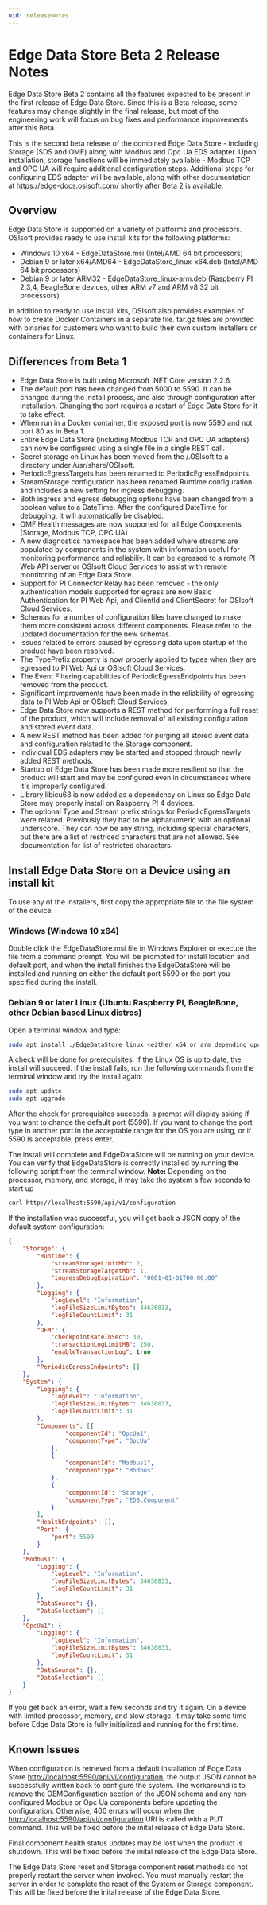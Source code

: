 ```yaml
---
uid: releaseNotes
---
```


# Edge Data Store Beta 2 Release Notes

Edge Data Store Beta 2 contains all the features expected to be present in the first release of Edge Data Store. Since this is a Beta release, some features may change slightly in the final release, but most of the engineering work will focus on bug fixes and performance improvements after this Beta.

This is the second beta release of the combined Edge Data Store - including Storage (SDS and OMF) along with Modbus and Opc Ua EDS adapter. Upon installation, storage functions will be immediately available - Modbus TCP and OPC UA will require additional configuration steps. Additional steps for configuring EDS adapter will be available, along with other documentation at <https://edge-docs.osisoft.com/> shortly after Beta 2 is available.

## Overview

Edge Data Store is supported on a variety of platforms and processors. OSIsoft provides ready to use install kits for the following platforms:

* Windows 10 x64 - EdgeDataStore.msi (Intel/AMD 64 bit processors)
* Debian 9 or later x64/AMD64 - EdgeDataStore_linux-x64.deb (Intel/AMD 64 bit processors)
* Debian 9 or later ARM32 - EdgeDataStore_linux-arm.deb (Raspberry PI 2,3,4, BeagleBone devices, other ARM v7 and ARM v8 32 bit processors)

In addition to ready to use install kits, OSIsoft also provides examples of how to create Docker Containers in a separate file. tar.gz files are provided with binaries for customers who want to build their own custom installers or containers for Linux.

## Differences from Beta 1

* Edge Data Store is built using Microsoft .NET Core version 2.2.6.
* The default port has been changed from 5000 to 5590. It can be changed during the install process, and also through configuration after installation.  Changing the port requires a restart of Edge Data Store for it to take effect.
* When run in a Docker container, the exposed port is now 5590 and not port 80 as in Beta 1.
* Entire Edge Data Store (including Modbus TCP and OPC UA adapters) can now be configured using a single file in a single REST call.
* Secret storage on Linux has been moved from the /.OSIsoft to a directory under /usr/share/OSIsoft.
* PeriodicEgressTargets has been renamed to PeriodicEgressEndpoints.
* StreamStorage configuration has been renamed Runtime configuration and includes a new setting for ingress debugging.
* Both ingress and egress debugging options have been changed from a boolean value to a DateTime. After the configured DateTime for debugging, it will automatically be disabled.
* OMF Health messages are now supported for all Edge Components (Storage, Modbus TCP, OPC UA)
* A new diagnostics namespace has been added where streams are populated by components in the system with information useful for monitoring performance and reliabiliy. It can be egressed to a remote PI Web API server or OSIsoft Cloud Services to assist with remote montitoring of an Edge Data Store.
* Support for PI Connector Relay has been removed - the only authentication models supported for egress are now Basic Authentication for PI Web Api, and ClientId and ClientSecret for OSIsoft Cloud Services.
* Schemas for a number of configuration files have changed to make them more consistent across different components. Please refer to the updated documentation for the new schemas.
* Issues related to errors caused by egressing data upon startup of the product have been resolved.
* The TypePrefix property  is now properly applied to types when they are egressed to PI Web Api or OSIsoft Cloud Services.
* The Event Filtering capabilities of PeriodicEgressEndpoints has been removed from the product.
* Significant improvements have been made in the reliability of egressing data to PI Web Api or OSIsoft Cloud Services.
* Edge Data Store now supports a REST method for performing a full reset of the product, which will include removal of all existing configuration and stored event data.
* A new REST method has been added for purging all stored event data and configuration related to the Storage component.
* Individual EDS adapters may be started and stopped through newly added REST methods.
* Startup of Edge Data Store has been made more resilient so that the product will start and may be configured even in circumstances where it's improperly configured.
* Library libicu63 is now added as a dependency on Linux so Edge Data Store may properly install on Raspberry PI 4 devices.
* The optional Type and Stream prefix strings for PeriodicEgressTargets were relaxed. Previously they had to be alphanumeric with an optional underscore. They can now be any string, including special characters, but there are a list of restriced characters that are not allowed. See documentation for list of restricted characters.

## Install Edge Data Store on a Device using an install kit

To use any of the installers, first copy the appropriate file to the file system of the device.

### Windows (Windows 10 x64)

Double click the EdgeDataStore.msi file in Windows Explorer or execute the file from a command prompt. You will be prompted for install location and default port, and when the install finishes the EdgeDataStore will be installed and running on either the default port 5590 or the port you specified during the install.

### Debian 9 or later Linux (Ubuntu  Raspberry PI, BeagleBone, other Debian based Linux distros)

Open a terminal window and type:

```bash
sudo apt install ./EdgeDataStore_linux_<either x64 or arm depending upon processor>.deb
```

A check will be done for prerequisites. If the Linux OS is up to date, the install will succeed. If the install fails, run the following commands from the terminal window and try the install again:

```bash
sudo apt update
sudo apt uggrade
```

After the check for prerequisites succeeds, a prompt will display asking if you want to change the default port (5590). If you want to change the port type in another port in the acceptable range for the OS you are using, or if 5590 is acceptable, press enter.

The install will complete and EdgeDataStore will be running on your device. You can verify that EdgeDataStore is correctly installed by running the following script from the terminal window. **Note:** Depending on the processor, memory, and storage, it may take the system a few seconds to start up

```bash
curl http://localhost:5590/api/v1/configuration
```

If the installation was successful, you will get back a JSON copy of the default system configuration:

```json
{
    "Storage": {
        "Runtime": {
            "streamStorageLimitMb": 2,
            "streamStorageTargetMb": 1,
            "ingressDebugExpiration": "0001-01-01T00:00:00"
        },
        "Logging": {
            "logLevel": "Information",
            "logFileSizeLimitBytes": 34636833,
            "logFileCountLimit": 31
        },
        "OEM": {
            "checkpointRateInSec": 30,
            "transactionLogLimitMB": 250,
            "enableTransactionLog": true
        },
        "PeriodicEgressEndpoints": []
    },
    "System": {
        "Logging": {
            "logLevel": "Information",
            "logFileSizeLimitBytes": 34636833,
            "logFileCountLimit": 31
        },
        "Components": [{
                "componentId": "OpcUa1",
                "componentType": "OpcUa"
            },
            {
                "componentId": "Modbus1",
                "componentType": "Modbus"
            },
            {
                "componentId": "Storage",
                "componentType": "EDS.Component"
            }
        ],
        "HealthEndpoints": [],
        "Port": {
            "port": 5590
        }
    },
    "Modbus1": {
        "Logging": {
            "logLevel": "Information",
            "logFileSizeLimitBytes": 34636833,
            "logFileCountLimit": 31
        },
        "DataSource": {},
        "DataSelection": []
    },
    "OpcUa1": {
        "Logging": {
            "logLevel": "Information",
            "logFileSizeLimitBytes": 34636833,
            "logFileCountLimit": 31
        },
        "DataSource": {},
        "DataSelection": []
    }
}
```

If you get back an error, wait a few seconds and try it again. On a device with limited processor, memory, and slow storage, it may take some time before Edge Data Store is fully initialized and running for the first time.

## Known Issues

When configuration is retrieved from a default installation of Edge Data Store <http://localhost:5590/api/vi/configuration>, the output JSON cannot be successfully written back to configure the system. The workaround is to remove the OEMConfiguration section of the JSON schema and any non-configured Modbus or Opc Ua components before updating the configuration. Otherwise, 400 errors will occur when the <http://localhost:5590/api/vi/configuration> URI is called with a PUT command. This will be fixed before the inital release of Edge Data Store.

Final component health status updates may be lost when the product is shutdown.  This will be fixed before the inital release of the Edge Data Store.

The Edge Data Store reset and Storage component reset methods do not properly restart the server when invoked. You must manually restart the server in order to complete the reset of the System or Storage component. This will be fixed before the inital release of the Edge Data Store.
